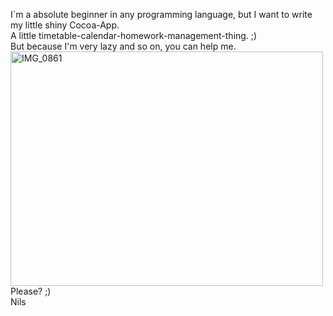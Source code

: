 <p>I`m a absolute beginner in any programming language, but I want to write my little shiny Cocoa-App. </br>
A little timetable-calendar-homework-management-thing. ;)</br>
But because I'm very lazy and so on, you can help me.</br> 
<a href="http://www.flickr.com/photos/59599798@N06/6150061047/" title="IMG_0861 von NilsFischer bei Flickr"><img src="http://farm7.static.flickr.com/6199/6150061047_6cd8e03734.jpg" width="500" height="375" alt="IMG_0861"></a></br>
Please? ;)</br>
Nils</p>